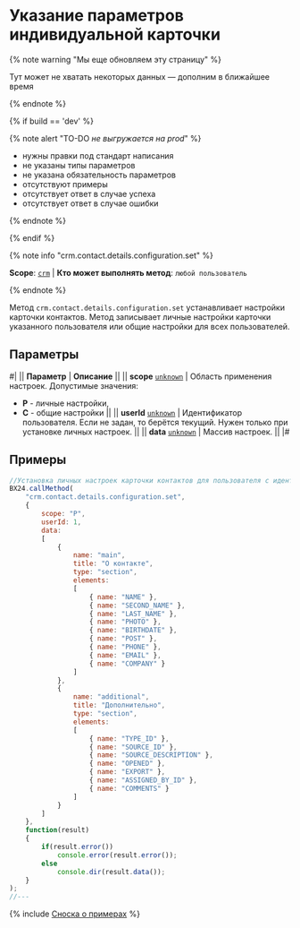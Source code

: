 # Указание параметров индивидуальной карточки

{% note warning "Мы еще обновляем эту страницу" %}

Тут может не хватать некоторых данных — дополним в ближайшее время

{% endnote %}

{% if build == 'dev' %}

{% note alert "TO-DO _не выгружается на prod_" %}

- нужны правки под стандарт написания
- не указаны типы параметров
- не указана обязательность параметров
- отсутствуют примеры
- отсутствует ответ в случае успеха
- отсутствует ответ в случае ошибки

{% endnote %}

{% endif %}

{% note info "crm.contact.details.configuration.set" %}

**Scope**: [`crm`](../../../scopes/permissions.md) | **Кто может выполнять метод**: `любой пользователь`

{% endnote %}

Метод `crm.contact.details.configuration.set` устанавливает настройки карточки контактов. Метод записывает личные настройки карточки указанного пользователя или общие настройки для всех пользователей.

## Параметры

#|
|| **Параметр** | **Описание** ||
|| **scope**
[`unknown`](../../../data-types.md) | Область применения настроек. Допустимые значения:

- **P** - личные настройки,
- **C** - общие настройки
 ||
|| **userId**
[`unknown`](../../../data-types.md) | Идентификатор пользователя. Если не задан, то берётся текущий. Нужен только при установке личных настроек. ||
|| **data**
[`unknown`](../../../data-types.md) | Массив настроек. ||
|#

## Примеры

```js
//Установка личных настроек карточки контактов для пользователя с идентификатором 1.
BX24.callMethod(
    "crm.contact.details.configuration.set",
    {
        scope: "P",
        userId: 1,
        data:
        [
            {
                name: "main",
                title: "О контакте",
                type: "section",
                elements:
                [
                    { name: "NAME" },
                    { name: "SECOND_NAME" },
                    { name: "LAST_NAME" },
                    { name: "PHOTO" },
                    { name: "BIRTHDATE" },
                    { name: "POST" },
                    { name: "PHONE" },
                    { name: "EMAIL" },
                    { name: "COMPANY" }
                ]
            },
            {
                name: "additional",
                title: "Дополнительно",
                type: "section",
                elements:
                [
                    { name: "TYPE_ID" },
                    { name: "SOURCE_ID" },
                    { name: "SOURCE_DESCRIPTION" },
                    { name: "OPENED" },
                    { name: "EXPORT" },
                    { name: "ASSIGNED_BY_ID" },
                    { name: "COMMENTS" }
                ]
            }
        ]
    },
    function(result)
    {
        if(result.error())
            console.error(result.error());
        else
            console.dir(result.data());
    }
);
//---
```

{% include [Сноска о примерах](../../../../_includes/examples.md) %}